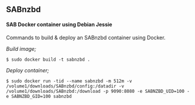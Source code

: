 ## SABnzbd

#### SAB Docker container using Debian Jessie

Commands to build & deploy an SABnzbd container using Docker.

*Build image;*

    $ sudo docker build -t sabnzbd .

*Deploy container;*

    $ sudo docker run -tid --name sabnzbd -m 512m -v /volume1/downloads/SABnzbd/config:/datadir -v /volume1/downloads/SABnzbd:/download -p 9090:8080 -e SABNZBD_UID=100 -e SABNZBD_GID=100 sabnzbd
